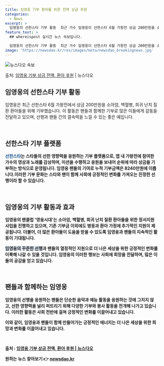 ```yaml
---
title: 임영웅 기부 환아를 위한 전액 상금 후원
categories:
  - News
excerpt: >
  임영웅의 선한스타 기부 활동  최근 가수 임영웅이 선한스타 6월 가왕전 상금 200만원을 소아암, 백혈병, …
feature_text: >
  ## whereispost 실시간 뉴스 속보입니다.

  임영웅의 선한스타 기부 활동  최근 가수 임영웅이 선한스타 6월 가왕전 상금 200만원을 소아암, 백혈병, …
image: 'https://newsdao.kr/res/images/meta/newsdao_breakingnews.jpg'
---
```


![뉴스다오 속보](https://newsdao.kr/res/images/meta/newsdao_breakingnews.jpg)

<p>출처: <a href="https://newsdao.kr/4617" rel="dofollow">임영웅 기부 상금 전액, 환아 후원</a> | 뉴스다오</p>

<h2 data-ke-size="size26">임영웅의 선한스타 기부 활동</h2>

임영웅은 최근 선한스타 6월 가왕전에서 상금 200만원을 소아암, 백혈병, 희귀 난치 질환 환아들을 위해 기부했습니다. 이 활동은 팬들과 함께한 기부로 많은 이들에게 감동을 전달하고 있으며, 선행과 팬들 간의 결속력을 느낄 수 있는 좋은 예입니다.

<p data-ke-size="size16">&nbsp;</p>

<h2 data-ke-size="size24">선한스타 기부 플랫폼</h2>

<b><span style="color: #1a5490;">선한스타</span><b>는 스타들의 선한 영향력을 응원하는 기부 플랫폼으로, 앱 내 가왕전에 참여한 가수의 영상과 노래를 감상하며, 미션을 수행하고 응원을 보내어 순위에 따라 상금을 기부하는 방식으로 운영됩니다. 임영웅 팬들의 기여로 누적 기부금액은 8240만원에 이릅니다.</span><b>이러한 기부 문화는 스타와 팬이 함께 사회에 긍정적인 변화를 가져오는 진정한 선행이라 할 수 있습니다.</b>

<p data-ke-size="size16">&nbsp;</p>

<h2 data-ke-size="size24">임영웅의 기부 활동과 효과</h2>

임영웅의 팬클럽 '영웅시대'는 소아암, 백혈병, 희귀 난치 질환 환아들을 위한 정서지원 사업을 진행하고 있으며, 기존 기부금 이외에도 병동과 환아 가정에 추가적인 지원이 제공됩니다. 더불어, 더 많은 환아들이 도움을 받을 수 있도록 임영웅과 팬들의 지속적인 활동이 기대됩니다.

<b><span style="background-color: #21538527;">임영웅의 꾸준한 선행</span></b>과 팬들의 열정적인 지원으로 더 나은 세상을 위한 긍정적인 변화를 이룩해 나갈 수 있을 것입니다. 임영웅의 이러한 행보는 사회에 희망을 전달하며, 많은 이들의 공감을 얻고 있습니다.

<p data-ke-size="size16">&nbsp;</p>

<h2 data-ke-size="size24">팬들과 함께하는 임영웅</h2>

임영웅의 선행을 응원하는 팬들은 단순한 음악과 예능 활동을 응원하는 것에 그치지 않고, 선한 영향력을 널리 퍼뜨리기 위해 다양한 기부와 봉사 활동을 전개해 나가고 있습니다. 이러한 활동은 사회 전반에 걸쳐 긍정적인 변화를 이끌어내고 있습니다.

이와 같이, 임영웅과 팬들이 함께 만들어가는 긍정적인 에너지는 더 나은 세상을 위한 희망과 변화를 이끌어내고 있습니다.

<p data-ke-size="size16">&nbsp;</p>

출처 : <a href="https://newsdao.kr/4617">임영웅 기부 상금 전액, 환아 후원 | 뉴스다오</a> 

원하는 뉴스 찾아보기 👉 <a href="https://newsdao.kr" rel="dofollow">newsdao.kr</a>


